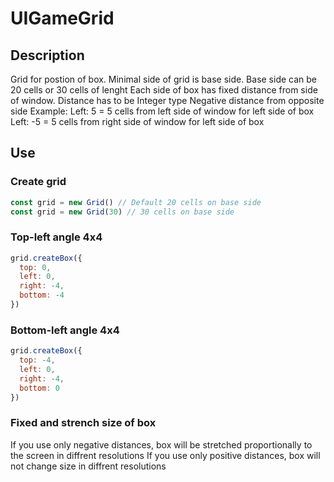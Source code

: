 # UIGameGrid

## Description
Grid for postion of box.
Minimal side of grid is base side.
Base side can be 20 cells or 30 cells of lenght
Each side of box has fixed distance from side of window.
Distance has to be Integer type
Negative distance from opposite side
Example:
  Left: 5 = 5 cells from left side of window for left side of box
  Left: -5 = 5 cells from right side of window for left side of box
## Use
### Create grid
```js
const grid = new Grid() // Default 20 cells on base side
const grid = new Grid(30) // 30 cells on base side
```

### Top-left angle 4x4
```js
grid.createBox({
  top: 0,
  left: 0,
  right: -4,
  bottom: -4
})
```
### Bottom-left angle 4x4
```js
grid.createBox({
  top: -4,
  left: 0,
  right: -4,
  bottom: 0
})
```
### Fixed and strench size of box
If you use only negative distances, box will be stretched proportionally to the screen in diffrent resolutions
If you use only positive distances, box will not change size in diffrent resolutions
